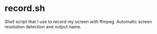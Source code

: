 # record.sh
Shell script that I use to record my screen with ffmpeg. Automatic screen resolution detection and output name.
